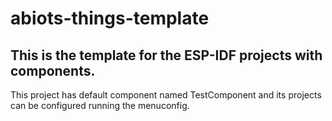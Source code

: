 # abiots-things-template

## This is the template for the ESP-IDF projects with components.
This project has default component named TestComponent and its projects can be configured running the menuconfig.
